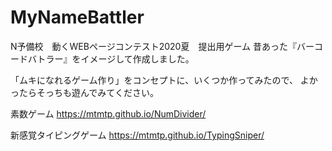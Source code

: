 # MyNameBattler
N予備校　動くWEBページコンテスト2020夏　提出用ゲーム
昔あった『バーコードバトラー』をイメージして作成しました。

「ムキになれるゲーム作り」をコンセプトに、いくつか作ってみたので、
よかったらそっちも遊んでみてください。

素数ゲーム
https://mtmtp.github.io/NumDivider/

新感覚タイピングゲーム
https://mtmtp.github.io/TypingSniper/
